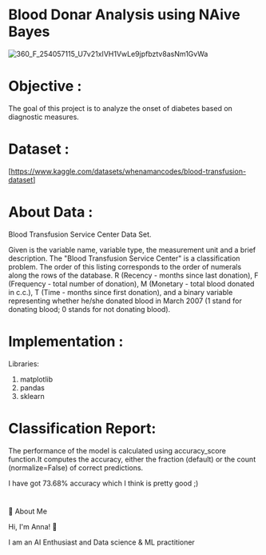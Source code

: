#                                                  Blood Donar Analysis using NAive Bayes

![360_F_254057115_U7v21xIVH1VwLe9jpfbztv8asNm1GvWa](https://www.pharmasolutions-int.com/wp-content/uploads/2022/06/World-Blood-Donor-Day-2022_.jpg)

# Objective :

The goal of this project is to analyze the onset of diabetes based on diagnostic measures.

# Dataset :

[https://www.kaggle.com/datasets/whenamancodes/blood-transfusion-dataset]

# About Data :

Blood Transfusion Service Center Data Set.

Given is the variable name, variable type, the measurement unit and a brief description. The "Blood Transfusion Service Center" is a classification problem. The order of this listing corresponds to the order of numerals along the rows of the database.
R (Recency - months since last donation), F (Frequency - total number of donation), M (Monetary - total blood donated in c.c.), T (Time - months since first donation), and a binary variable representing whether he/she donated blood in March 2007 (1 stand for donating blood; 0 stands for not donating blood). 

# Implementation : 
Libraries: 
1. matplotlib 
2. pandas 
3. sklearn

# Classification Report:
The performance of the model is calculated using accuracy_score function.It computes the accuracy, either the fraction (default) or the count (normalize=False) of correct predictions.

I have got 73.68% accuracy which I think is pretty good ;)




# 
🚀 About Me

Hi, I'm Anna! 👋

I am an AI Enthusiast and Data science & ML practitioner
